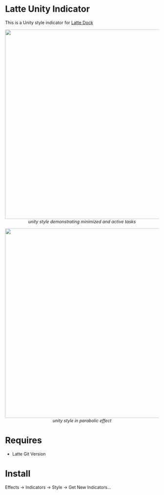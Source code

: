 # Latte Unity Indicator
This is a Unity style indicator for [Latte Dock](https://phabricator.kde.org/source/latte-dock/repository/master/)

<p align="center">
<img src="https://i.imgur.com/VhyNF3Q.png" width="620" ><br/>
<i>unity style demonstrating minimized and active tasks</i>
</p>

<p align="center">
<img src="https://i.imgur.com/uWgQulB.png" width="620" ><br/>
<i>unity style in parabolic effect</i>
</p>

# Requires

- Latte Git Version

# Install

Effects -> Indicators -> Style -> Get New Indicators...

